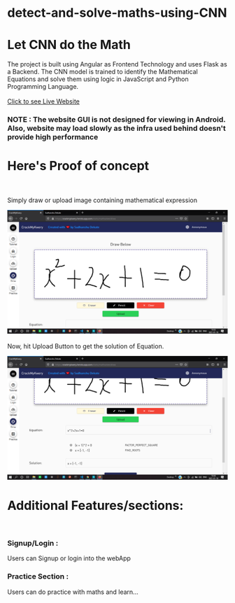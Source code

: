 # detect-and-solve-maths-using-CNN

# Let CNN do the Math

The project is built using Angular as Frontend Technology and uses Flask as a Backend. 
The CNN model is trained to identify the Mathematical Equations and solve them using logic in JavaScript and Python Programming Language.
<br><br>
<a href="https://crackmykwery.herokuapp.com">Click to see Live Website</a>
<h3>NOTE : The website GUI is not designed for viewing in Android. Also, website may load slowly as the infra used behind doesn't provide high performance</h3>



# Here's Proof of concept
<br><br>
Simply draw or upload image containing mathematical expression

![alt text](https://github.com/xidddekate/detect-and-solve-maths-using-CNN/blob/main/static/assets/images/Screenshot(40).png?raw=true)
<br><br>
Now, hit Upload Button to get the solution of Equation.


![alt text](https://github.com/xidddekate/detect-and-solve-maths-using-CNN/blob/main/static/assets/images/Screenshot(41).png?raw=true)



# Additional Features/sections:
<br>
<h3>Signup/Login : </h3>Users can Signup or login into the webApp<br>
<h3>Practice Section : </h3>Users can do practice with maths and learn...
